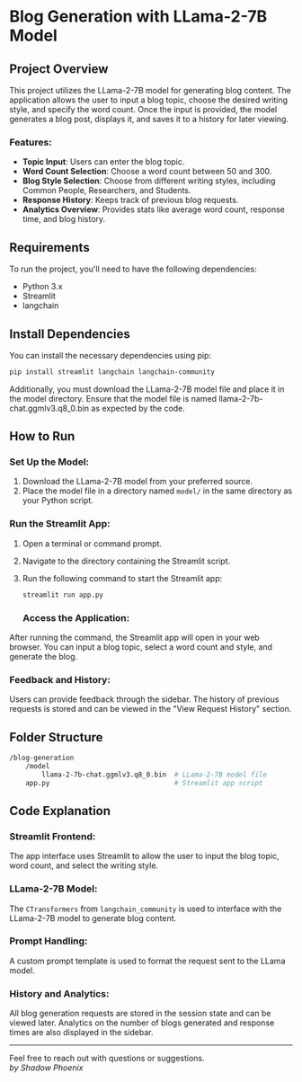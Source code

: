 # Blog Generation with LLama-2-7B Model


## Project Overview

This project utilizes the LLama-2-7B model for generating blog content. The application allows the user to input a blog topic, choose the desired writing style, and specify the word count. Once the input is provided, the model generates a blog post, displays it, and saves it to a history for later viewing.

### Features:
- **Topic Input**: Users can enter the blog topic.
- **Word Count Selection**: Choose a word count between 50 and 300.
- **Blog Style Selection**: Choose from different writing styles, including Common People, Researchers, and Students.
- **Response History**: Keeps track of previous blog requests.
- **Analytics Overview**: Provides stats like average word count, response time, and blog history.

## Requirements

To run the project, you'll need to have the following dependencies:

- Python 3.x
- Streamlit
- langchain


## Install Dependencies

You can install the necessary dependencies using pip:

```bash
pip install streamlit langchain langchain-community
```
Additionally, you must download the LLama-2-7B model file and place it in the model directory. Ensure that the model file is named llama-2-7b-chat.ggmlv3.q8_0.bin as expected by the code.

## How to Run

### Set Up the Model:
1. Download the LLama-2-7B model from your preferred source.
2. Place the model file in a directory named `model/` in the same directory as your Python script.

### Run the Streamlit App:
1. Open a terminal or command prompt.
2. Navigate to the directory containing the Streamlit script.
3. Run the following command to start the Streamlit app:

   ```bash
   streamlit run app.py
   ```
   ### Access the Application:
After running the command, the Streamlit app will open in your web browser. You can input a blog topic, select a word count and style, and generate the blog.

### Feedback and History:
Users can provide feedback through the sidebar. The history of previous requests is stored and can be viewed in the "View Request History" section.

## Folder Structure

```bash
/blog-generation
    /model
        llama-2-7b-chat.ggmlv3.q8_0.bin  # LLama-2-7B model file
    app.py                               # Streamlit app script
```
## Code Explanation

### Streamlit Frontend:
The app interface uses Streamlit to allow the user to input the blog topic, word count, and select the writing style.

### LLama-2-7B Model:
The `CTransformers` from `langchain_community` is used to interface with the LLama-2-7B model to generate blog content.

### Prompt Handling:
A custom prompt template is used to format the request sent to the LLama model.

### History and Analytics:
All blog generation requests are stored in the session state and can be viewed later. Analytics on the number of blogs generated and response times are also displayed in the sidebar.

---

Feel free to reach out with questions or suggestions.  
*by Shadow Phoenix*
